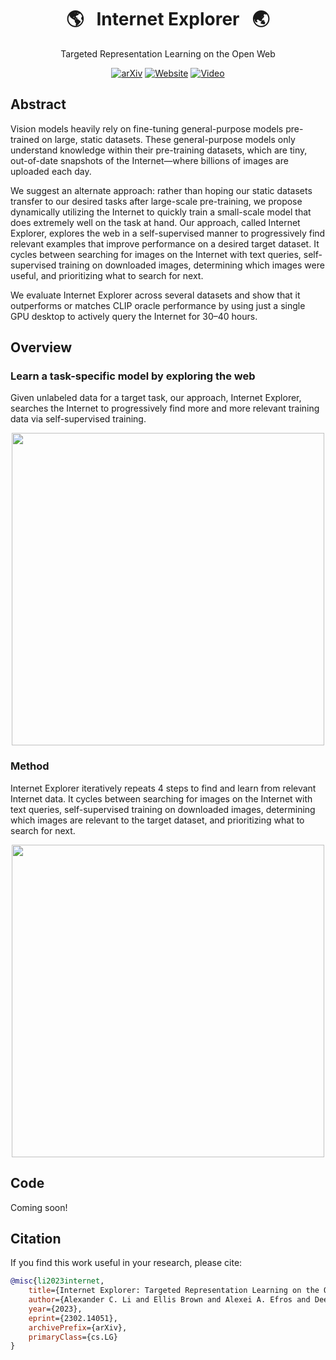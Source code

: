 
 
<div align="center">

<!-- TITLE -->
# 🌎 &nbsp; **Internet Explorer** &nbsp; 🌏
Targeted Representation Learning on the Open Web

[![arXiv](https://img.shields.io/badge/cs.LG-arXiv:2302.14051-b31b1b.svg)](https://arxiv.org/abs/2302.14051)
[![Website](https://img.shields.io/badge/🌎-Website-blue.svg)](http://internet-explorer-ssl.github.io)
[![Video](https://img.shields.io/badge/Video-YouTube-red.svg)](https://internet-explorer-ssl.github.io/static/videos/internet_explorer.mp4)
</div>


<!-- DESCRIPTION -->
## Abstract

Vision models heavily rely on fine-tuning general-purpose
models pre-trained on large, static datasets. These
general-purpose models only understand knowledge within
their pre-training datasets, which are tiny, out-of-date
snapshots of the Internet—where billions of images are
uploaded each day.


We suggest an alternate approach: rather than hoping our
static datasets transfer to our desired tasks after
large-scale pre-training, we propose dynamically utilizing
the Internet to quickly train a small-scale model that
does extremely well on the task at hand. Our approach,
called Internet Explorer, explores the web in a
self-supervised manner to progressively find relevant
examples that improve performance on a desired target
dataset. It cycles between searching for images on the
Internet with text queries, self-supervised training on
downloaded images, determining which images were useful,
and prioritizing what to search for next.


We evaluate Internet Explorer across several datasets and
show that it outperforms or matches CLIP oracle
performance by using just a single GPU desktop to actively
query the Internet for 30–40 hours.

## Overview
### Learn a task-specific model by exploring the web
Given unlabeled data for a target task, our approach, Internet Explorer, searches the Internet to progressively find more and more relevant training data via self-supervised training.

<div align="center">
<img src="./static/explorer_setting.svg" width="500" style="display: block; margin: 0 auto;">
</div>

### Method
Internet Explorer iteratively repeats 4 steps to find and learn from relevant Internet data. It cycles between searching for images on the Internet with text queries, self-supervised training on downloaded images, determining which images are relevant to the target dataset, and prioritizing what to search for next.

<div align="center">
<img src="./static/explorer_method.svg" width="500" style="display: block; margin: 0 auto;">
</div>

## Code
Coming soon!


<!-- CITATION -->
## Citation

If you find this work useful in your research, please cite:

```bibtex
@misc{li2023internet,
    title={Internet Explorer: Targeted Representation Learning on the Open Web}, 
    author={Alexander C. Li and Ellis Brown and Alexei A. Efros and Deepak Pathak},
    year={2023},
    eprint={2302.14051},
    archivePrefix={arXiv},
    primaryClass={cs.LG}
}
```
